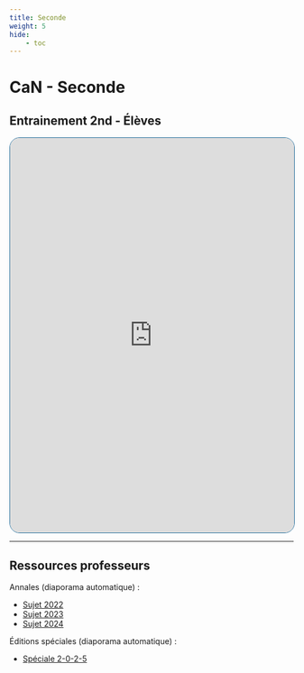 ```yaml
---
title: Seconde
weight: 5
hide: 
    - toc
---
```


# CaN - Seconde

## Entrainement 2nd - Élèves

<iframe src="https://coopmaths.fr/alea/?EEEE2e0a294917ee1495139a0f22272e26ee2b0b25f21399139d0f2f181826330f1e2d0a12d2133612d112c726ee2b1d17e614bb26ee2b2d17fa2b4d2cca295327c227c32d5c13d7271726ee2b2c1982132b26ee2b2c1e32287e2d9927c727b90f1c26331ca20031" width="100%" height="700px" style="border: 1px solid #216C9A; border-radius:18px;" allowfullscreen></iframe>

---

## Ressources professeurs

Annales (diaporama automatique) :

* [Sujet 2022](https://coopmaths.fr/alea/?uuid=2a4b1&id=can2a-2022&n=30&d=25&alea=n6I3&v=diaporama&ds=10000000&es=0111000&ds=10000000)
* [Sujet 2023](https://coopmaths.fr/alea/?uuid=9bc44&id=can2a-2023&n=30&d=25&alea=Ictz&v=diaporama&ds=10000000&es=0111000&ds=10000000)
* [Sujet 2024](https://coopmaths.fr/alea/?uuid=94d21&id=can2a-2024&n=30&d=25&s=false&s2=1-2-3-4-5-6-7-8-9-10-11-12-13-14-15-16-17-18-19-20-21-22-23-24-25-26-27-28-29-30&s3=false&alea=AEHd&v=diaporama&ds=10000000&es=0111000&ds=10000000)


Éditions spéciales (diaporama automatique) :

* [Spéciale 2-0-2-5](https://coopmaths.fr/alea/?uuid=af62a&id=can2a-NY2025&n=30&d=30&s=false&s2=1-2-3-4-5-6-7-8-9-10-11-12-13-14-15-16-17-18-19-20-21-22-23-24-25-26-27-28-29-30&s3=false&alea=vFRA&v=diaporama&ds=10000000&es=0111000&ds=10000000)
